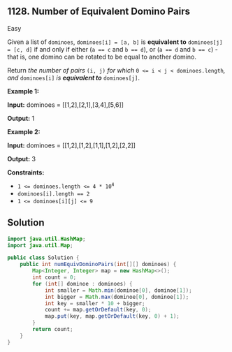## 1128\. Number of Equivalent Domino Pairs

Easy

Given a list of `dominoes`, `dominoes[i] = [a, b]` is **equivalent to** `dominoes[j] = [c, d]` if and only if either (`a == c` and `b == d`), or (`a == d` and `b == c`) - that is, one domino can be rotated to be equal to another domino.

Return _the number of pairs_ `(i, j)` _for which_ `0 <= i < j < dominoes.length`_, and_ `dominoes[i]` _is **equivalent to**_ `dominoes[j]`.

**Example 1:**

**Input:** dominoes = \[\[1,2],[2,1],[3,4],[5,6]]

**Output:** 1

**Example 2:**

**Input:** dominoes = \[\[1,2],[1,2],[1,1],[1,2],[2,2]]

**Output:** 3

**Constraints:**

*   <code>1 <= dominoes.length <= 4 * 10<sup>4</sup></code>
*   `dominoes[i].length == 2`
*   `1 <= dominoes[i][j] <= 9`

## Solution

```java
import java.util.HashMap;
import java.util.Map;

public class Solution {
    public int numEquivDominoPairs(int[][] dominoes) {
        Map<Integer, Integer> map = new HashMap<>();
        int count = 0;
        for (int[] dominoe : dominoes) {
            int smaller = Math.min(dominoe[0], dominoe[1]);
            int bigger = Math.max(dominoe[0], dominoe[1]);
            int key = smaller * 10 + bigger;
            count += map.getOrDefault(key, 0);
            map.put(key, map.getOrDefault(key, 0) + 1);
        }
        return count;
    }
}
```